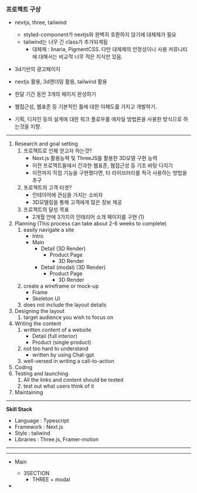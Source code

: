 ### 프로젝트 구상

- nextjs, three, tailwind

  - styled-component가 nextjs와 완벽히 호환하지 않기에 대체제가 필요
  - tailwind는 너무 긴 class가 추가되게됨
    - 대체제 : linaria, PigmentCSS. 다만 대체제의 안정성이나 사용 커뮤니티에 대해서는 비교적 너무 적은 지식만 있음.

- 3d기반의 광고페이지
- nextjs 활용, 3d랜더링 활용, tailwind 활용
- 한달 기간 동안 3개의 페이지 완성하기

- 웹접근성, 웹표준 등 기본적인 틀에 대한 이해도를 가지고 개발하기.

- 기획, 디자인 등의 설계에 대한 워크 플로우를 애자일 방법론을 사용한 방식으로 하는것을 지향.

---

1. Research and goal setting
   1. 프로젝트로 인해 얻고자 하는것?
      - Next.js 활용능력 및 ThreeJS를 활용한 3D모델 구현 능력
      - 이전 프로젝트들에서 간과한 웹표준, 웹접근성 등 기초 바탕 다지기
      - 이전까지 직접 기능을 구현했다면, 타 라이브러리를 적극 사용하는 방법을 추구
   2. 프로젝트의 고객 타겟?
      - 인테이어에 관심을 가지는 소비자
      - 3D모델링을 통해 고객에게 많은 정보 제공
   3. 프로젝트의 달성 목표
      - 2개월 안에 3가지의 인테리어 소개 페이지를 구현 (1)
2. Planning (This process can take about 2-6 weeks to complete)
   1. easily navigate a site
      - Intro
      - Main
        - Detail (3D Render)
          - Product Page
            - 3D Render
        - Detail (modal) (3D Render)
          - Product Page
            - 3D Render
   2. create a wireframe or mock-up
      - Frame
      - Skeleton UI
   3. does not include the layout details
3. Designing the layout
   1. target audience you wish to focus on
4. Writing the content
   1. written content of a website
      - Detail (full interior)
      - Product (single product)
   2. not too hard to understand
      - written by using Chat-gpt
   3. well-versed in writing a call-to-action
5. Coding
6. Testing and launching
   1. All the links and content should be tested
   2. test out what users think of it
7. Maintaining

---

**Skill Stack**

- Language : Typescript
- Framework : Next.js
- Style : tailwind
- Libraries : Three.js, Framer-motion

---

---

- Main

  - 3SECTION
    - THREE + modal

-
